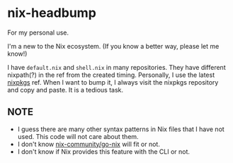 # nix-headbump

For my personal use.

I'm a new to the Nix ecosystem.
(If you know a better way, please let me know!)

I have `default.nix` and `shell.nix` in many repositories. They have different nixpath(?) in the ref from the created timing.
Personally, I use the latest [nixpkgs](https://github.com/NixOS/nixpkgs) ref.
When I want to bump it, I always visit the nixpkgs repository and copy and paste. It is a tedious task.

## NOTE

- I guess there are many other syntax patterns in Nix files that I have not used. This code will not care about them.
- I don't know [nix-community/go-nix](https://github.com/nix-community/go-nix) will fit or not.
- I don't know if Nix provides this feature with the CLI or not.
